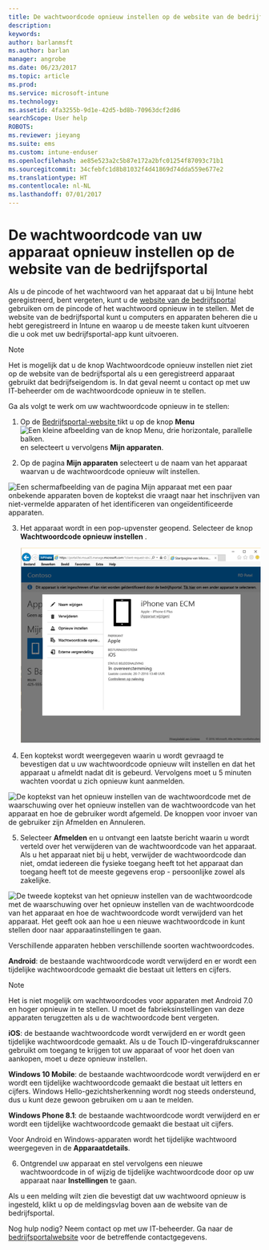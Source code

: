 ```yaml
---
title: De wachtwoordcode opnieuw instellen op de website van de bedrijfsportal | Microsoft Docs
description: 
keywords: 
author: barlanmsft
ms.author: barlan
manager: angrobe
ms.date: 06/23/2017
ms.topic: article
ms.prod: 
ms.service: microsoft-intune
ms.technology: 
ms.assetid: 4fa3255b-9d1e-42d5-bd8b-70963dcf2d86
searchScope: User help
ROBOTS: 
ms.reviewer: jieyang
ms.suite: ems
ms.custom: intune-enduser
ms.openlocfilehash: ae85e523a2c5b87e172a2bfc01254f87093c71b1
ms.sourcegitcommit: 34cfebfc1d8b81032f4d41869d74dda559e677e2
ms.translationtype: HT
ms.contentlocale: nl-NL
ms.lasthandoff: 07/01/2017
---
```

# <a name="how-to-reset-your-device-passcode-from-the-company-portal-website"></a>De wachtwoordcode van uw apparaat opnieuw instellen op de website van de bedrijfsportal

Als u de pincode of het wachtwoord van het apparaat dat u bij Intune hebt geregistreerd, bent vergeten, kunt u de [website van de bedrijfsportal](http://portal.manage.microsoft.com) gebruiken om de pincode of het wachtwoord opnieuw in te stellen. Met de website van de bedrijfsportal kunt u computers en apparaten beheren die u hebt geregistreerd in Intune en waarop u de meeste taken kunt uitvoeren die u ook met uw bedrijfsportal-app kunt uitvoeren.

> [!NOTE]
> Het is mogelijk dat u de knop Wachtwoordcode opnieuw instellen niet ziet op de website van de bedrijfsportal als u een geregistreerd apparaat gebruikt dat bedrijfseigendom is. In dat geval neemt u contact op met uw IT-beheerder om de wachtwoordcode opnieuw in te stellen.

Ga als volgt te werk om uw wachtwoordcode opnieuw in te stellen:

1.  Op de [Bedrijfsportal-website ](http://portal.manage.microsoft.com) tikt u op de knop __Menu__ ![Een kleine afbeelding van de knop Menu, drie horizontale, parallelle balken.](/intune/media/CP_hamburger_menu.png) en selecteert u vervolgens __Mijn apparaten__.

2. Op de pagina __Mijn apparaten__ selecteert u de naam van het apparaat waarvan u de wachtwoordcode opnieuw wilt instellen.

  ![Een schermafbeelding van de pagina Mijn apparaat met een paar onbekende apparaten boven de koptekst die vraagt naar het inschrijven van niet-vermelde apparaten of het identificeren van ongeïdentificeerde apparaten.](./media/macOS_enroll_002_tap_here_banner.png)

3.  Het apparaat wordt in een pop-upvenster geopend. Selecteer de knop **Wachtwoordcode opnieuw instellen** .

    ![Alle opties voor een geselecteerd apparaat op de Bedrijfsportalwebsite, zoals Naam wijzigen, Verwijderen, Apparaat opnieuw instellen, Wachtwoordcode opnieuw instellen en Extern vergrendelen. ](./media/iwp-screen-with-all-options.png)

4.  Een koptekst wordt weergegeven waarin u wordt gevraagd te bevestigen dat u uw wachtwoordcode opnieuw wilt instellen en dat het apparaat u afmeldt nadat dit is gebeurd. Vervolgens moet u 5 minuten wachten voordat u zich opnieuw kunt aanmelden.

  ![De koptekst van het opnieuw instellen van de wachtwoordcode met de waarschuwing over het opnieuw instellen van de wachtwoordcode van het apparaat en hoe de gebruiker wordt afgemeld. De knoppen voor invoer van de gebruiker zijn Afmelden en Annuleren.](./media/iwp-reset-passcode-popup.png)

5.  Selecteer **Afmelden** en u ontvangt een laatste bericht waarin u wordt verteld over het verwijderen van de wachtwoordcode van het apparaat. Als u het apparaat niet bij u hebt, verwijder de wachtwoordcode dan niet, omdat iedereen die fysieke toegang heeft tot het apparaat dan toegang heeft tot de meeste gegevens erop - persoonlijke zowel als zakelijke. 

  ![De tweede koptekst van het opnieuw instellen van de wachtwoordcode met de waarschuwing over het opnieuw instellen van de wachtwoordcode van het apparaat en hoe de wachtwoordcode wordt verwijderd van het apparaat. Het geeft ook aan hoe u een nieuwe wachtwoordcode in kunt stellen door naar apparaatinstellingen te gaan.](./media/iwp-reset-passcode-2nd-popup.png)

  Verschillende apparaten hebben verschillende soorten wachtwoordcodes.

  **Android**: de bestaande wachtwoordcode wordt verwijderd en er wordt een tijdelijke wachtwoordcode gemaakt die bestaat uit letters en cijfers. 
  
  > [!NOTE]
  > Het is niet mogelijk om wachtwoordcodes voor apparaten met Android 7.0 en hoger opnieuw in te stellen. U moet de fabrieksinstellingen van deze apparaten terugzetten als u de wachtwoordcode bent vergeten.

  **iOS**: de bestaande wachtwoordcode wordt verwijderd en er wordt geen tijdelijke wachtwoordcode gemaakt. Als u de Touch ID-vingerafdrukscanner gebruikt om toegang te krijgen tot uw apparaat of voor het doen van aankopen, moet u deze opnieuw instellen.

  **Windows 10 Mobile**: de bestaande wachtwoordcode wordt verwijderd en er wordt een tijdelijke wachtwoordcode gemaakt die bestaat uit letters en cijfers. Windows Hello-gezichtsherkenning wordt nog steeds ondersteund, dus u kunt deze gewoon gebruiken om u aan te melden.
    
  **Windows Phone 8.1**: de bestaande wachtwoordcode wordt verwijderd en er wordt een tijdelijke wachtwoordcode gemaakt die bestaat uit cijfers.

  Voor Android en Windows-apparaten wordt het tijdelijke wachtwoord weergegeven in de **Apparaatdetails**. 

6.  Ontgrendel uw apparaat en stel vervolgens een nieuwe wachtwoordcode in of wijzig de tijdelijke wachtwoordcode door op uw apparaat naar **Instellingen** te gaan.

Als u een melding wilt zien die bevestigt dat uw wachtwoord opnieuw is ingesteld, klikt u op de meldingsvlag boven aan de website van de bedrijfsportal.

Nog hulp nodig? Neem contact op met uw IT-beheerder. Ga naar de [bedrijfsportalwebsite](http://portal.manage.microsoft.com) voor de betreffende contactgegevens.
